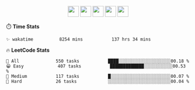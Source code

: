 <div align="center"><img src="https://assets.leetcode.com/static_assets/marketing/2024-50-lg.png" width="30" height="30"> <img src="https://assets.leetcode.com/static_assets/marketing/lg50.png" width="30" height="30"> <img src="https://leetcode.com/static/images/badges/dcc-2024-1.png" width="30" height="30"> <img src="https://leetcode.com/static/images/badges/dcc-2023-12.png" width="30" height="30"> <img src="https://leetcode.com/static/images/badges/dcc-2023-11.png" width="30" height="30"> </div>

⏱️ **Time Stats**
```text
✨ wakatime          8254 mins           137 hrs 34 mins     
```

🔥 **LeetCode Stats**
```text
🥺 All              550 tasks           ████░░░░░░░░░░░░░░░░░░░░00.18 %             
😁 Easy             407 tasks           █████████████░░░░░░░░░░░00.53 %             
🌚 Medium           117 tasks           █░░░░░░░░░░░░░░░░░░░░░░░00.07 %             
🫡 Hard             26 tasks            ░░░░░░░░░░░░░░░░░░░░░░░░00.04 %             
```

